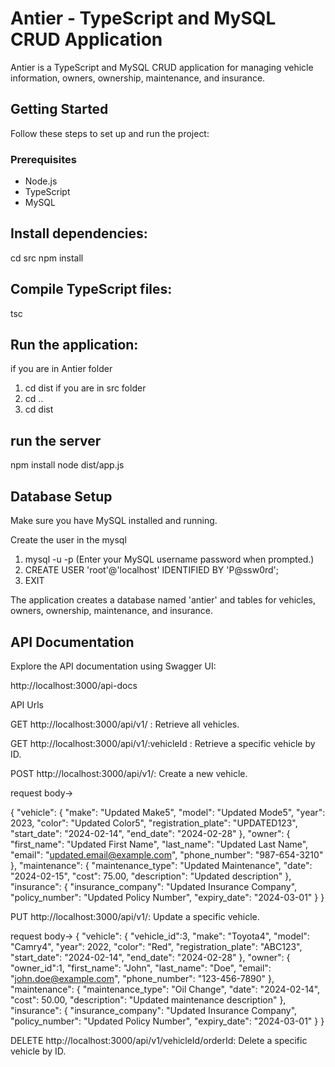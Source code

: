 # Antier - TypeScript and MySQL CRUD Application

Antier is a TypeScript and MySQL CRUD application for managing vehicle information, owners, ownership, maintenance, and insurance.

## Getting Started

Follow these steps to set up and run the project:

### Prerequisites

- Node.js
- TypeScript
- MySQL

## Install dependencies:

cd src
npm install


## Compile TypeScript files:

tsc

## Run the application:

if you are in Antier folder
1. cd dist
if you are in src folder 
1. cd ..
2. cd dist

## run the server
npm install
node dist/app.js

## Database Setup
Make sure you have MySQL installed and running.

Create the user in the mysql
1. mysql -u  -p (Enter your MySQL username password when prompted.)
2. CREATE USER 'root'@'localhost' IDENTIFIED BY 'P@ssw0rd';
3. EXIT


The application creates a database named 'antier' and tables for vehicles, owners, ownership, maintenance, and insurance.


## API Documentation
Explore the API documentation using Swagger UI:

http://localhost:3000/api-docs

API Urls

GET http://localhost:3000/api/v1/ : Retrieve all vehicles.

GET http://localhost:3000/api/v1/:vehicleId : Retrieve a specific vehicle by ID.

POST http://localhost:3000/api/v1/: Create a new vehicle.

request body->

{
  "vehicle": {
    "make": "Updated Make5",
    "model": "Updated Mode5",
    "year": 2023,
    "color": "Updated Color5",
    "registration_plate": "UPDATED123",
    "start_date": "2024-02-14",
    "end_date": "2024-02-28"
  },
  "owner": {
    "first_name": "Updated First Name",
    "last_name": "Updated Last Name",
    "email": "updated.email@example.com",
    "phone_number": "987-654-3210"
  },
  "maintenance": {
    "maintenance_type": "Updated Maintenance",
    "date": "2024-02-15",
    "cost": 75.00,
    "description": "Updated description"
  },
  "insurance": {
    "insurance_company": "Updated Insurance Company",
    "policy_number": "Updated Policy Number",
    "expiry_date": "2024-03-01"
  }
}

PUT http://localhost:3000/api/v1/: Update a specific vehicle.

request body->
{
  "vehicle": {
    "vehicle_id":3,
    "make": "Toyota4",
    "model": "Camry4",
    "year": 2022,
    "color": "Red",
    "registration_plate": "ABC123",
    "start_date": "2024-02-14",
    "end_date": "2024-02-28"
  },
  "owner": {
    "owner_id":1,
    "first_name": "John",
    "last_name": "Doe",
    "email": "john.doe@example.com",
    "phone_number": "123-456-7890"
  },
  "maintenance": {
    "maintenance_type": "Oil Change",
    "date": "2024-02-14",
    "cost": 50.00,
    "description": "Updated maintenance description"
  },
  "insurance": {
    "insurance_company": "Updated Insurance Company",
    "policy_number": "Updated Policy Number",
    "expiry_date": "2024-03-01"
  }
}


DELETE http://localhost:3000/api/v1/vehicleId/orderId: Delete a specific vehicle by ID.








